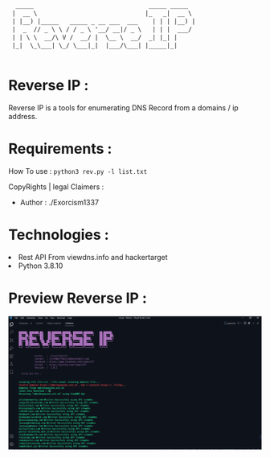 <pre>
<code>
  _____                                _____ _____  
 |  __ \                              |_   _|  __ \ 
 | |__) |_____   _____ _ __ ___  ___    | | | |__) |
 |  _  // _ \ \ / / _ \ '__/ __|/ _ \   | | |  ___/ 
 | | \ \  __/\ V /  __/ |  \__ \  __/  _| |_| |     
 |_|  \_\___| \_/ \___|_|  |___/\___| |_____|_|                                          
</code>
</pre>

# Reverse IP :
Reverse IP is a tools for enumerating DNS Record from a domains / ip address.

# Requirements :
How To use : <code>python3 rev.py -l list.txt</code>

CopyRights | legal Claimers :

<ul>
<li>Author : ./Exorcism1337</li>
</ul>

# Technologies :
<li>Rest API From viewdns.info and hackertarget</li>
<li>Python 3.8.10</li>

# Preview Reverse IP :
![1](screen.png)

